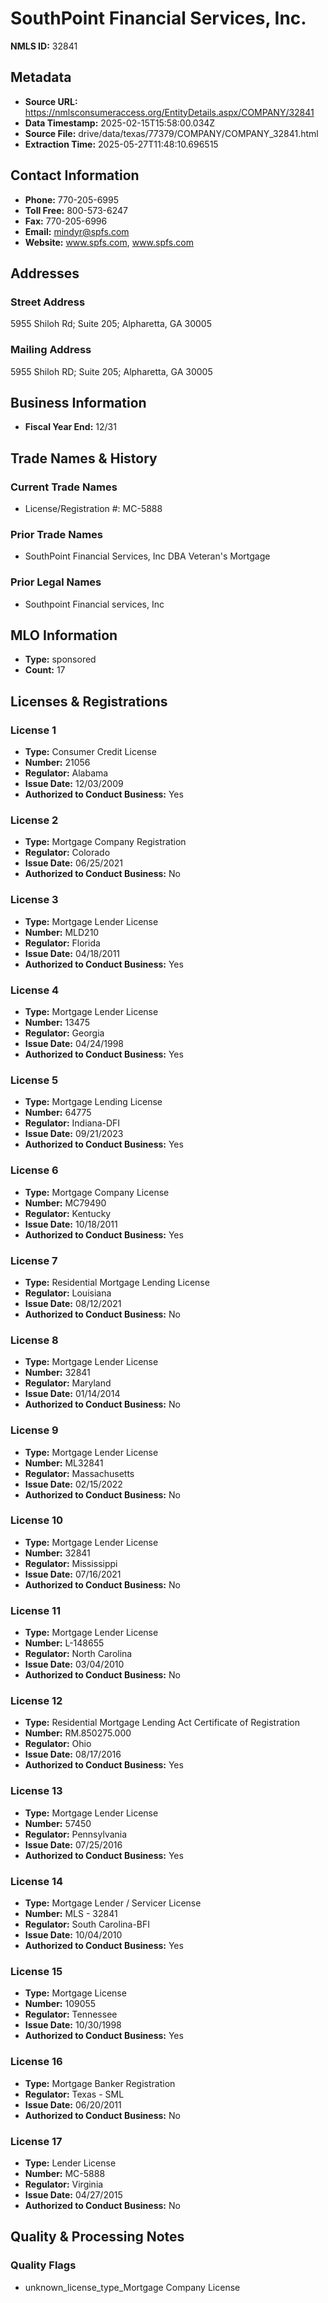 # SouthPoint Financial Services, Inc.

**NMLS ID:** 32841

## Metadata
- **Source URL:** https://nmlsconsumeraccess.org/EntityDetails.aspx/COMPANY/32841
- **Data Timestamp:** 2025-02-15T15:58:00.034Z
- **Source File:** drive/data/texas/77379/COMPANY/COMPANY_32841.html
- **Extraction Time:** 2025-05-27T11:48:10.696515

## Contact Information
- **Phone:** 770-205-6995
- **Toll Free:** 800-573-6247
- **Fax:** 770-205-6996
- **Email:** mindyr@spfs.com
- **Website:** www.spfs.com, www.spfs.com

## Addresses
### Street Address
5955 Shiloh Rd; Suite 205; Alpharetta, GA 30005

### Mailing Address
5955 Shiloh RD; Suite 205; Alpharetta, GA 30005

## Business Information
- **Fiscal Year End:** 12/31

## Trade Names & History
### Current Trade Names
- License/Registration #: MC-5888

### Prior Trade Names
- SouthPoint Financial Services, Inc DBA Veteran's Mortgage

### Prior Legal Names
- Southpoint Financial services, Inc

## MLO Information
- **Type:** sponsored
- **Count:** 17

## Licenses & Registrations

### License 1
- **Type:** Consumer Credit License
- **Number:** 21056
- **Regulator:** Alabama
- **Issue Date:** 12/03/2009
- **Authorized to Conduct Business:** Yes

### License 2
- **Type:** Mortgage Company Registration
- **Regulator:** Colorado
- **Issue Date:** 06/25/2021
- **Authorized to Conduct Business:** No

### License 3
- **Type:** Mortgage Lender License
- **Number:** MLD210
- **Regulator:** Florida
- **Issue Date:** 04/18/2011
- **Authorized to Conduct Business:** Yes

### License 4
- **Type:** Mortgage Lender License
- **Number:** 13475
- **Regulator:** Georgia
- **Issue Date:** 04/24/1998
- **Authorized to Conduct Business:** Yes

### License 5
- **Type:** Mortgage Lending License
- **Number:** 64775
- **Regulator:** Indiana-DFI
- **Issue Date:** 09/21/2023
- **Authorized to Conduct Business:** Yes

### License 6
- **Type:** Mortgage Company License
- **Number:** MC79490
- **Regulator:** Kentucky
- **Issue Date:** 10/18/2011
- **Authorized to Conduct Business:** Yes

### License 7
- **Type:** Residential Mortgage Lending License
- **Regulator:** Louisiana
- **Issue Date:** 08/12/2021
- **Authorized to Conduct Business:** No

### License 8
- **Type:** Mortgage Lender License
- **Number:** 32841
- **Regulator:** Maryland
- **Issue Date:** 01/14/2014
- **Authorized to Conduct Business:** No

### License 9
- **Type:** Mortgage Lender License
- **Number:** ML32841
- **Regulator:** Massachusetts
- **Issue Date:** 02/15/2022
- **Authorized to Conduct Business:** No

### License 10
- **Type:** Mortgage Lender License
- **Number:** 32841
- **Regulator:** Mississippi
- **Issue Date:** 07/16/2021
- **Authorized to Conduct Business:** No

### License 11
- **Type:** Mortgage Lender License
- **Number:** L-148655
- **Regulator:** North Carolina
- **Issue Date:** 03/04/2010
- **Authorized to Conduct Business:** No

### License 12
- **Type:** Residential Mortgage Lending Act Certificate of Registration
- **Number:** RM.850275.000
- **Regulator:** Ohio
- **Issue Date:** 08/17/2016
- **Authorized to Conduct Business:** Yes

### License 13
- **Type:** Mortgage Lender License
- **Number:** 57450
- **Regulator:** Pennsylvania
- **Issue Date:** 07/25/2016
- **Authorized to Conduct Business:** Yes

### License 14
- **Type:** Mortgage Lender / Servicer License
- **Number:** MLS - 32841
- **Regulator:** South Carolina-BFI
- **Issue Date:** 10/04/2010
- **Authorized to Conduct Business:** Yes

### License 15
- **Type:** Mortgage License
- **Number:** 109055
- **Regulator:** Tennessee
- **Issue Date:** 10/30/1998
- **Authorized to Conduct Business:** Yes

### License 16
- **Type:** Mortgage Banker Registration
- **Regulator:** Texas - SML
- **Issue Date:** 06/20/2011
- **Authorized to Conduct Business:** No

### License 17
- **Type:** Lender License
- **Number:** MC-5888
- **Regulator:** Virginia
- **Issue Date:** 04/27/2015
- **Authorized to Conduct Business:** No

## Quality & Processing Notes
### Quality Flags
- unknown_license_type_Mortgage Company License
